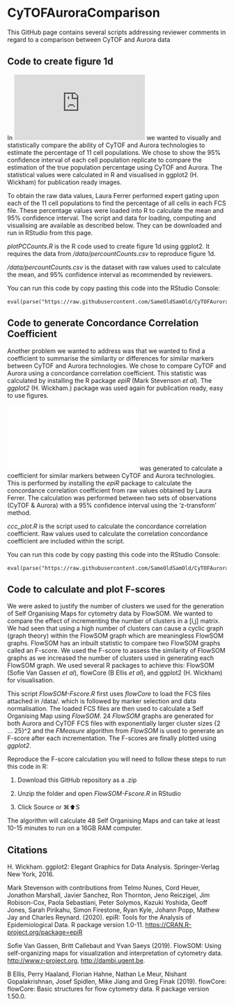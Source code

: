 # CyTOFAuroraComparison

This GitHub page contains several scripts addressing reviewer comments in regard to a comparison between CyTOF and Aurora data

## Code to create figure 1d

In ![figure 1d](https://github.com/SameOldSamOld/CyTOFAuroraComparison/blob/master/data/fig1d.pdf) we wanted to visually and statistically compare the ability of CyTOF and Aurora technologies to estimate the percentage of 11 cell populations. We chose to show the 95% confidence interval of each cell population replicate to compare the estimation of the true population percentage using CyTOF and Aurora. The statistical values were calculated in R and visualised in ggplot2 (H. Wickham) for publication ready images.

To obtain the raw data values, Laura Ferrer performed expert gating upon each of the 11 cell populations to find the percentage of all cells in each FCS file. These percentage values were loaded into R to calculate the mean and 95% confidence interval. The script and data for loading, computing and visualising are available as described below. They can be downloaded and run in RStudio from this page.

*plotPCCounts.R* is the R code used to create figure 1d using ggplot2. It requires the data from */data/percountCounts.csv* to reproduce figure 1d.

*/data/percountCounts.csv* is the dataset with raw values used to calculate the mean, and 95% confidence interval as recommended by reviewers.

You can run this code by copy pasting this code into the RStudio Console:

    eval(parse("https://raw.githubusercontent.com/SameOldSamOld/CyTOFAuroraComparison/master/plotPCCounts_figure1d.R"))

## Code to generate Concordance Correlation Coefficient

Another problem we wanted to address was that we wanted to find a coefficient to summarise the similarity or differences for similar markers between CyTOF and Aurora technologies. We chose to compare CyTOF and Aurora using a concordance correlation coefficient. This statistic was calculated by installing the R package *epiR* (Mark Stevenson *et al*). The *ggplot2* (H. Wickham.) package was used again for publication ready, easy to use figures.

 ![concordance correlation coefficient plot](/data/ccc_plot.pdf) was generated to calculate a coefficient for similar markers between CyTOF and Aurora technologies. This is performed by installing the *epiR* package to calculate the concordance correlation coefficient from raw values obtained by Laura Ferrer. The calculation was performed between two sets of observations (CyTOF & Aurora) with a 95% confidence interval using the ‘z-transform’ method. 

*ccc_plot.R* is the script used to calculate the concordance correlation coefficient. Raw values used to calculate the correlation concordance coefficient are included within the script. 

You can run this code by copy pasting this code into the RStudio Console:

    eval(parse("https://raw.githubusercontent.com/SameOldSamOld/CyTOFAuroraComparison/master/ccc_plot.R"))

## Code to calculate and plot F-scores

We were asked to justify the number of clusters we used for the generation of Self Organising Maps for cytometry data by FlowSOM. We wanted to compare the effect of incrementing the number of clusters in a [i,j] matrix. We had seen that using a high number of clusters can cause a cyclic graph (graph theory) within the FlowSOM graph which are meaningless FlowSOM graphs. FlowSOM has an inbuilt statistic to compare two FlowSOM graphs called an F-score. We used the F-score to assess the similarity of FlowSOM graphs as we increased the number of clusters used in generating each FlowSOM graph. We used several R packages to achieve this: FlowSOM (Sofie Van Gassen *et al*), flowCore (B Ellis *et al*), and ggplot2 (H. Wickham) for visualisation.

This script *FlowSOM-Fscore.R* first uses *flowCore* to load the FCS files attached in /data/. which is followed by marker selection and data normalisation. The loaded FCS files are then used to calculate a Self Organising Map using *FlowSOM*. 24 *FlowSOM* graphs are generated for both Aurora and CyTOF FCS files with exponentially larger cluster sizes {2 … 25}^2 and the *FMeasure* algorithm from *FlowSOM* is used to generate an F-score after each incrementation. The F-scores are finally plotted using *ggplot2*.

Reproduce the F-score calculation you will need to follow these steps to run this code in R:

1) Download this GitHub repository as a .zip

2) Unzip the folder and open *FlowSOM-Fscore.R* in RStudio

3) Click Source or ⌘:arrow_up:S

The algorithm will calculate 48 Self Organising Maps and can take at least 10-15 minutes to run on a 16GB RAM computer.


## Citations

H. Wickham. ggplot2: Elegant Graphics for Data Analysis. Springer-Verlag New York, 2016.

Mark Stevenson with contributions from Telmo Nunes, Cord Heuer, Jonathon Marshall, Javier Sanchez,  Ron Thornton, Jeno Reiczigel, Jim Robison-Cox, Paola Sebastiani, Peter Solymos, Kazuki Yoshida,  Geoff Jones, Sarah Pirikahu, Simon Firestone, Ryan Kyle, Johann Popp, Mathew Jay and Charles  Reynard. (2020). epiR: Tools for the Analysis of Epidemiological Data. R package version 1.0-11.  https://CRAN.R-project.org/package=epiR

Sofie Van Gassen, Britt Callebaut and Yvan Saeys (2019). FlowSOM: Using self-organizing maps for  visualization and interpretation of cytometry data. http://www.r-project.org, http://dambi.ugent.be.

B Ellis, Perry Haaland, Florian Hahne, Nathan Le Meur, Nishant Gopalakrishnan, Josef Spidlen, Mike Jiang and Greg Finak (2019). flowCore: flowCore: Basic structures for flow cytometry data. R package version 1.50.0.
